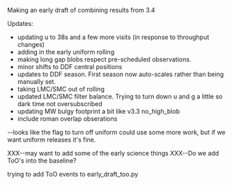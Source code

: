 Making an early draft of combining results from 3.4

Updates:

* updating u to 38s and a few more visits (in response to throughput changes)
* adding in the early uniform rolling
* making long gap blobs respect pre-scheduled observations.
* minor shifts to DDF central positions
* updates to DDF season. First season now auto-scales rather than being manually set.
* taking LMC/SMC out of rolling
* updated LMC/SMC filter balance. Trying to turn down u and g a little so dark time not oversubscribed
* updating MW bulgy footprint a bit like v3.3 no_high_blob
* include roman overlap obserations


--looks like the flag to turn off uniform could use some more work, but if we want uniform releases it's fine.

XXX--may want to add some of the early science things
XXX--Do we add ToO's into the baseline?

trying to add ToO events to early_draft_too.py
